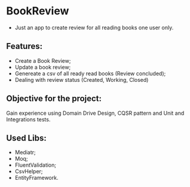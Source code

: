 # BookReview

- Just an app to create review for all reading books one user only.

## Features:
 - Create a Book Review;
 - Update a book review;
 - Genereate a csv of all ready read books (Review concluded);
 - Dealing with review status (Created, Working, Closed)

## Objective for the project:
Gain experience using Domain Drive Design, CQSR pattern and Unit and Integrations tests.

## Used Libs:
 - Mediatr;
 - Moq;
 - FluentValidation;
 - CsvHelper;
 - EntityFramework.
